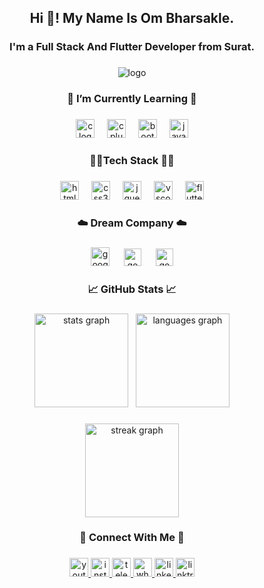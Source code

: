 <h2 align="center">Hi 👋! My Name Is Om Bharsakle.</h2>   
          
###           
   
<h3 align="center">I'm a Full Stack And Flutter Developer from Surat.</h3>
  
### 
 
<div align="center">
  
![logo](https://blogger.googleusercontent.com/img/b/R29vZ2xl/AVvXsEiigLxV3yTVZWhsZ-9wjMWrK5Dc-fW_hQWGRbBlUBSX6bG4sji6bI-G8xCsyuFotahyphenhyphenSOfsUjtkIahTHUbpWFK5w-f3tqMjsl1u1PZH5XNkAbUbwnwHmwlgLCbobhX0BKot6dsJDV3DSbikEe4VjCdNmZFbF1JIQxqOxxiasGj_mlXCuyOoOuU5GzyEA64/s16000/Purple%20Modern%20Professional%20Web%20Designer%20LinkedIn%20Banner%20(5).jpg)

</div>

###

<h3 align="center">🌱 I’m Currently Learning 🌱</h3> 

###

<div align="center">
  <img src="https://cdn.jsdelivr.net/gh/devicons/devicon/icons/c/c-original.svg" height="30" alt="c logo"  />
  <img width="12" />
  <img src="https://cdn.jsdelivr.net/gh/devicons/devicon/icons/cplusplus/cplusplus-original.svg" height="30" alt="cplusplus logo"  />
  <img width="12" />
  <img src="https://cdn.jsdelivr.net/gh/devicons/devicon/icons/bootstrap/bootstrap-original.svg" height="30" alt="bootstrap logo"  />
  <img width="12" />
  <img src="https://cdn.jsdelivr.net/gh/devicons/devicon/icons/javascript/javascript-original.svg" height="30" alt="javascript logo"  />
</div>

###

<h3 align="center">👨‍💻Tech Stack  👨‍💻</h3>

###

<div align="center">
  <img src="https://cdn.jsdelivr.net/gh/devicons/devicon/icons/html5/html5-original.svg" height="30" alt="html5 logo"  />
  <img width="12" />
  <img src="https://cdn.jsdelivr.net/gh/devicons/devicon/icons/css3/css3-original.svg" height="30" alt="css3 logo"  />
  <img width="12" />
  <img src="https://cdn.jsdelivr.net/gh/devicons/devicon/icons/jquery/jquery-original.svg" height="30" alt="jquery logo"  />
  <img width="12" />
  <img src="https://cdn.jsdelivr.net/gh/devicons/devicon/icons/vscode/vscode-original.svg" height="30" alt="vscode logo"  />
  <img width="12" />
  <img src="https://cdn.jsdelivr.net/gh/devicons/devicon/icons/flutter/flutter-original.svg" height="30" alt="flutter logo"  />
</div>

###

<h3 align="center">☁️ Dream Company ☁️</h3>

###

<div align="center">
  <img src="https://cdn.jsdelivr.net/gh/devicons/devicon/icons/google/google-original.svg" height="30" alt="google logo"  />
  <img width="15" />
   <img src="https://cdn.worldvectorlogo.com/logos/microsoft-5.svg" height="28" alt="google logo"  />
  <img width="15" />
   <img src="https://zeevector.com/wp-content/uploads/TCS-Logo-symbol.png" height="28" alt="google logo"  />
</div>

###

<h3 align="center">📈 GitHub Stats 📈</h3>

###

<div align="center">
  <img src="https://github-readme-stats.vercel.app/api?username=ombharsakle&hide_title=false&hide_rank=false&show_icons=true&include_all_commits=true&count_private=true&disable_animations=false&theme=react&locale=en&hide_border=false" height="150" alt="stats graph"  />&nbsp;&nbsp;
  <img src="https://github-readme-stats.vercel.app/api/top-langs?username=ombharsakle&locale=en&hide_title=false&layout=compact&card_width=320&langs_count=5&theme=react&hide_border=false" height="150" alt="languages graph"  />
</div>

###

<div align="center">
  <img src="https://streak-stats.demolab.com?user=ombharsakle&locale=en&mode=daily&theme=react&hide_border=false&border_radius=5&order=3" height="150" alt="streak graph"  />
</div>

###

<h3 align="center">🔗 Connect With Me 🔗</h3>

###

<div align="center">
  <a href="https://www.youtube.com/@ombharsakle" target="_blank">
    <img src="https://img.shields.io/static/v1?message=Youtube&logo=youtube&label=&color=FF0000&logoColor=white&labelColor=&style=for-the-badge" height="30" alt="youtube logo"  />
  </a>
  <a href="https://www.instagram.com/om_bharsakle/" target="_blank">
    <img src="https://img.shields.io/static/v1?message=Instagram&logo=instagram&label=&color=E4405F&logoColor=white&labelColor=&style=for-the-badge" height="30" alt="instagram logo"  />
  </a>
  <a href="https://telegram.me/omgcreations" target="_blank">
    <img src="https://img.shields.io/static/v1?message=Telegram&logo=telegram&label=&color=2CA5E0&logoColor=white&labelColor=&style=for-the-badge" height="30" alt="telegram logo"  />
  </a>
  <a href="https://wa.link/3qomoc" target="_blank">
    <img src="https://img.shields.io/static/v1?message=Whatsapp&logo=whatsapp&label=&color=25D366&logoColor=white&labelColor=&style=for-the-badge" height="30" alt="whatsapp logo"  />
  </a>
  <a href="https://www.linkedin.com/in/ombharsakle/" target="_blank">
    <img src="https://img.shields.io/static/v1?message=LinkedIn&logo=linkedin&label=&color=0077B5&logoColor=white&labelColor=&style=for-the-badge" height="30" alt="linkedin logo"  />
  </a>
  <a href="https://linktr.ee/OmBharsakle" target="_blank">
    <img src="https://img.shields.io/static/v1?message=Linktree&logo=linktree&label=&color=1de9b6&logoColor=white&labelColor=&style=for-the-badge" height="30" alt="linktree logo"  />
  </a>
</div>

###


